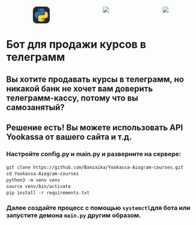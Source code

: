 <p align="center">
  <a style="display: flex; justify-content: space-around" href="https://t.me/banzaikia">
    <img style="height: 45px" src="https://github.com/tandpfun/skill-icons/raw/main/icons/Python-Dark.svg" />
    <img style="height: 45px" src="https://user-images.githubusercontent.com/49933115/139837223-bf23d3a9-4638-4e17-994a-ac8678d5f517.png"/>
    <img style="height: 45px" src="https://yookassa.ru/assets/images/about/io-dark.svg"/>
  </a>
</p>

# Бот для продажи курсов в телеграмм

## Вы хотите продавать курсы в телеграмм, но никакой банк не хочет вам доверить телеграмм-кассу, потому что вы самозанятый?
## Решение есть! Вы можете использовать API Yookassa от вашего сайта и т.д.

### Настройте config.py и main.py и разверните на сервере:

```git clone https://github.com/Banzaika/Yookassa-Aiogram-courses.git```    
```cd Yookassa-Aiogram-courses```    
```python3 -m venv venv```    
```source venv/bin/activate```    
```pip install -r requirements.txt```  

### Далее создайте процесс с помощью ```systemctl```для бота или запустите демона ```main.py``` другим образом.




